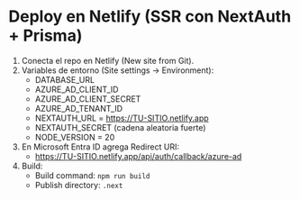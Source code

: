 # Deploy en Netlify (SSR con NextAuth + Prisma)
1. Conecta el repo en Netlify (New site from Git).
2. Variables de entorno (Site settings → Environment):
   - DATABASE_URL
   - AZURE_AD_CLIENT_ID
   - AZURE_AD_CLIENT_SECRET
   - AZURE_AD_TENANT_ID
   - NEXTAUTH_URL = https://TU-SITIO.netlify.app
   - NEXTAUTH_SECRET (cadena aleatoria fuerte)
   - NODE_VERSION = 20
3. En Microsoft Entra ID agrega Redirect URI:
   - https://TU-SITIO.netlify.app/api/auth/callback/azure-ad
4. Build:
   - Build command: `npm run build`
   - Publish directory: `.next`
